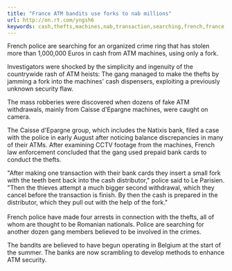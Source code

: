 ```yaml
---
title: "France ATM bandits use forks to nab millions"
url: http://on.rt.com/yngsh6
keywords: cash,thefts,machines,nab,transaction,searching,french,france,security,gang,bank,millions,atm,bandits,forks
---
```

French police are searching for an organized crime ring that has stolen more than 1,000,000 Euros in cash from ATM machines, using only a fork.

­Investigators were shocked by the simplicity and ingenuity of the countrywide rash of ATM heists: The gang managed to make the thefts by jamming a fork into the machines\' cash dispensers, exploiting a previously unknown security flaw.

The mass robberies were discovered when dozens of fake ATM withdrawals, mainly from Caisse d\'Epargne machines, were caught on camera.

The Caisse d\'Epargne group, which includes the Natixis bank, filed a case with the police in early August after noticing balance discrepancies in many of their ATMs. After examining CCTV footage from the machines, French law enforcement concluded that the gang used prepaid bank cards to conduct the thefts.

"After making one transaction with their bank cards they insert a small fork with the teeth bent back into the cash distributor," police said to Le Parisien. "Then the thieves attempt a much bigger second withdrawal, which they cancel before the transaction is finish. By then the cash is prepared in the distributor, which they pull out with the help of the fork."\
\
French police have made four arrests in connection with the thefts, all of whom are thought to be Romanian nationals. Police are searching for another dozen gang members believed to be involved in the crimes.

The bandits are believed to have begun operating in Belgium at the start of the summer. The banks are now scrambling to develop methods to enhance ATM security.
